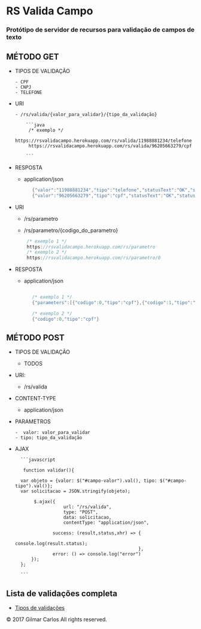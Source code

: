 # RS Valida Campo
### Protótipo de servidor de recursos para validação de campos de texto

## MÉTODO GET

* TIPOS DE VALIDAÇÃO

      - CPF
      - CNPJ
      - TELEFONE

* URI

      - /rs/valida/{valor_para_validar}/{tipo_da_validação}

          ```java
           /* exemplo */
           https://rsvalidacampo.herokuapp.com/rs/valida/11988881234/telefone
           https://rsvalidacampo.herokuapp.com/rs/valida/96205663279/cpf

          ```
 * RESPOSTA
 
      - application/json
 
          ```java
             {"valor":"11988881234","tipo":"telefone","statusText":"OK","status":200}
             {"valor":"96205663279","tipo":"cpf","statusText":"OK","status":200}
          ```
 * URI
  
     - /rs/parametro
     - /rs/parametro/{codigo_do_parametro}

          ```java
           /* exemplo 1 */
           https://rsvalidacampo.herokuapp.com/rs/parametro
           /* exemplo 2 */
           https://rsvalidacampo.herokuapp.com/rs/parametro/0

          ```
 
* RESPOSTA

    - application/json

        ```java

           /* exemplo 1 */
           {"parameters":[{"codigo":0,"tipo":"cpf"},{"codigo":1,"tipo":"cpf_formatado"},{"codigo":2,"tipo":"titulo_de_eleitor"},...

           /* exemplo 2 */
           {"codigo":0,"tipo":"cpf"}

        ```

## MÉTODO POST

* TIPOS DE VALIDAÇÃO

     - TODOS

* URI:

     - /rs/valida
  
* CONTENT-TYPE 

     - application/json
  
* PARAMETROS 

      -  valor: valor_para_validar 
      - tipo: tipo_da_validação 
  
* AJAX

        ```javascript

         function validar(){

        var objeto = {valor: $("#campo-valor").val(), tipo: $("#campo-tipo").val()};
        var solicitacao = JSON.stringify(objeto);

             $.ajax({
                        url: "/rs/valida",
                        type: "POST", 
                        data: solicitacao,
                        contentType: "application/json",

                    success: (result,status,xhr) => {
                                                        console.log(result.status);
                                                    }, 
                    error: () => console.log("error")
            });
        };

        ```

## Lista de validações completa

* [Tipos de validações](https://github.com/gilmardeveloper/java-validator-safeguard/blob/master/README.md#lista-de-validações) 

© 2017 Gilmar Carlos All rights reserved.

